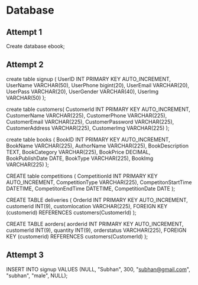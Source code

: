# Database


## Attempt 1
Create database ebook;

## Attempt 2

create table signup (
    UserID INT PRIMARY KEY AUTO_INCREMENT,
    UserName VARCHAR(50),
    UserPhone bigint(20),
    UserEmail VARCHAR(20),
    UserPass VARCHAR(20),
    UserGender VARCHAR(40),
    UserImg VARCHAR(50)
);

create table customers(
	CustomerId INT PRIMARY KEY AUTO_INCREMENT,
	CustomerName VARCHAR(225),
	CustomerPhone VARCHAR(225),
	CustomerEmail VARCHAR(225),
	CustomerPassword VARCHAR(225),
	CustomerAddress VARCHAR(225),
	CustomerImg VARCHAR(225)
);

create table books (
	BookID INT PRIMARY KEY AUTO_INCREMENT,
	BookName VARCHAR(225),
	AuthorName VARCHAR(225),
	BookDescription TEXT,
    BookCategory VARCHAR(225),
	BookPrice DECIMAL,
	BookPublishDate DATE,
	BookType VARCHAR(225),
	BookImg VARCHAR(225)
);

CREATE table competitions (
	CompetitionId INT PRIMARY KEY AUTO_INCREMENT,
	CompetitionType VARCHAR(225),
	CompetitonStartTime DATETIME,
	CompetitonEndTime DATETIME,
	CompetitionDate DATE
);

CREATE TABLE deliveries (
	OrderId INT PRIMARY KEY AUTO_INCREMENT,
	customerid INT(9),
    customlocation VARCHAR(225),
    FOREIGN KEY (customerid) REFERENCES customers(CustomerId)
);

CREATE TABLE aorders(
    aorderid INT PRIMARY KEY AUTO_INCREMENT,
	customerId INT(9),
    quantity INT(9),
    orderstatus VARCHAR(225),
    FOREIGN KEY (customerid) REFERENCES customers(CustomerId)
);

## Attempt 3

INSERT INTO signup VALUES (NULL, "Subhan", 300, "subhan@gmail.com", "subhan", "male", NULL);
